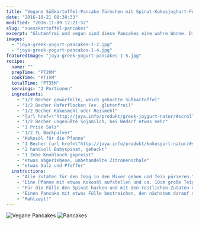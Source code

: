 ```yaml
---
title: "Vegane Süßkartoffel-Pancake Türmchen mit Spinat-Kokosjoghurt-Fülle"
date: "2016-10-21 08:38:33"
modified: "2016-11-09 12:21:52"
slug: "suesskartoffel-pancakes"
excerpt: "Glutenfrei und vegan sind diese Pancakes eine wahre Wonne. Die Kombination von Kokosjoghurt mit Spinat macht die Kombination komplett."
images:
  - "joya-greek-yogurt-pancakes-1-2.jpg"
  - "joya-greek-yogurt-pancakes-1-4.jpg"
featuredImage: "joya-greek-yogurt-pancakes-1-5.jpg"
recipe:
  name: ""
  prepTime: "PT20M"
  cookTime: "PT15M"
  totalTime: "PT35M"
  servings: "2 Portionen"
  ingredients:
    - "1/2 Becher gewürfelte, weich gekochte Süßkartoffel"
    - "1/2 Becher Haferflocken (ev. glutenfrei)"
    - "1/2 Becher Kokosmehl oder Reismehl"
    - "[url href=\"http://joya.info/produkt/greek-joygurt-natur/#scrollme\" target=\"_blank\"]1/2 Becher veganes griechisches Joghurt Greek Joygurt von Joya[/url]"
    - "1/2 Becher ungesüßte Sojamilch, bei Bedarf etwas mehr"
    - "1 Prise Salz"
    - "1/2 TL Backpulver"
    - "Kokosöl für die Pfanne"
    - "1 Becher [url href=\"http://joya.info/produkt/kokosgurt-natur/#scrollme\" target=\"_blank\"]Kokosgurt natur von Joya[/url]"
    - "2 handvoll Babyspinat, gehackt"
    - "1 Zehe Knoblauch gepresst"
    - "etwas abgeriebene, unbehandelte Zitronenschale"
    - "etwas Salz und Pfeffer"
  instructions:
    - "Alle Zutaten für den Teig in den Mixer geben und fein pürieren."
    - "Eine Pfanne mit etwas Kokosöl aufstellen und ca. 10cm große Teigkleckse hineinsetzen. Von beiden Seiten goldbraun braten. Vor der nächsten Partie etwas Kokosöl nachgeben. So lange wiederholen bis der Teig aus ist."
    - "Für die Fülle den Spinat hacken und mit den restlichen Zutaten mischen. Mit Salz und frisch gemahlenem Pfeffer abschmecken."
    - "Einen Pancake mit etwas Fülle bestreichen, den nächsten darauf setzen und so ein Türmchen aufschichten. Mit ein paar Spinatblättern bestreut servieren."
    - "Mahlzeit!"
---
```


![Vegane Pancakes](https://www.veganblatt.com/i/joya-greek-yogurt-pancakes-1-2.jpg) ![Pancakes](https://www.veganblatt.com/i/joya-greek-yogurt-pancakes-1-4.jpg)